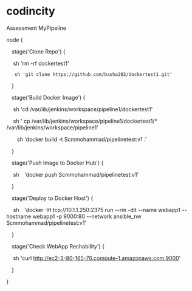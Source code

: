 # codincity
Assessment
MyPipeline


node {


 stage('Clone Repo') {

     sh 'rm -rf dockertest1'

       sh 'git clone https://github.com/basha202/dockertest1.git'

 }


 stage('Build Docker Image') {

     sh 'cd /var/lib/jenkins/workspace/pipeline1/dockertest1'

     sh ' cp  /var/lib/jenkins/workspace/pipeline1/dockertest1/* /var/lib/jenkins/workspace/pipeline1'

  sh 'docker build -t Scmmohammad/pipelinetest:v1 .'

 }


 stage('Push Image to Docker Hub') {

  sh 'docker push Scmmohammad/pipelinetest:v1'

 }


 stage('Deploy to Docker Host') {

  sh 'docker -H tcp://10.1.1.250:2375 run --rm -dit --name webapp1 --hostname webapp1 -p 9000:80 --network ansible_nw Scmmohammad/pipelinetest:v1'

 }


 stage('Check WebApp Rechability') {

   sh 'curl http://ec2-3-80-165-76.compute-1.amazonaws.com:9000'

 }


}
